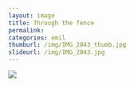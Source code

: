 ```yaml
---
layout: image
title: Through the fence
permalink: 
categories: emil
thumburl: /img/IMG_2043_thumb.jpg
slideurl: /img/IMG_2043.jpg 
---
```

![](/img/IMG_2043.jpg)


